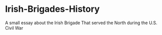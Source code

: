 # Irish-Brigades-History
A small essay about the Irish Brigade That served the North during the U.S. Civil War
